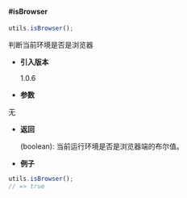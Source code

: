 #### #isBrowser

```javascript
utils.isBrowser();
```

判断当前环境是否是浏览器

- **引入版本**

    1.0.6

- **参数**

无

- **返回**

    (boolean): 当前运行环境是否是浏览器端的布尔值。

- **例子**

```javascript
utils.isBrowser();
// => true
```
